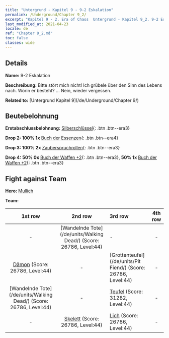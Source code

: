 ```yaml
---
title: "Untergrund - Kapitel 9 - 9-2 Eskalation"
permalink: /Underground/Chapter 9_2/
excerpt: "Kapitel 9 - 2. Era of Chaos  Untergrund - Kapitel 9_2. 9-2 Eskalation"
last_modified_at: 2021-04-23
locale: de
ref: "Chapter 9_2.md"
toc: false
classes: wide
---
```


## Details

 **Name:** 9-2 Eskalation

 **Beschreibung:** Bitte stört mich nicht! Ich grübele über den Sinn des Lebens nach. Worin er besteht? ... Nein, wieder vergessen.

 **Related to:** [Untergrund Kapitel 9](/de/Underground/Chapter 9/)

## Beutebelohnung

 **Erstabschlussbelohnung:** [Silberschlüssel](/ItemsDE/con_693/){: .btn .btn--era3}

 **Drop 2:** **100% 1x** [Buch der Essenzen](/ItemsDE/mat_39/){: .btn .btn--era4}

 **Drop 3:** **100% 2x** [Zauberspruchrollen](/ItemsDE/con_694/){: .btn .btn--era3}

 **Drop 4:** **50% 0x** [Buch der Waffen +2](/ItemsDE/mat_32/){: .btn .btn--era3}, **50% 1x** [Buch der Waffen +2](/ItemsDE/mat_32/){: .btn .btn--era3}


## Fight against Team
 **Hero:** [Mullich](/de/heroes/Mullich/)

 **Team:**


  | 1st row | 2nd row | 3rd row | 4th row |
  |:----:|:----:|:----|:----:|
  | - | [Wandelnde Tote](/de/units/Walking Dead/) (Score: 26786, Level:44)  | - | - |
  | [Dämon](/de/units/Demon/) (Score: 26786, Level:44)  | - | [Grottenteufel](/de/units/Pit Fiend/) (Score: 26786, Level:44)  | - |
  | [Wandelnde Tote](/de/units/Walking Dead/) (Score: 26786, Level:44)  | - | [Teufel](/de/units/Devil/) (Score: 31282, Level:44)  | - |
  | - | [Skelett](/de/units/Skeleton/) (Score: 26786, Level:44)  | [Lich](/de/units/Lich/) (Score: 26786, Level:44)  | - |


